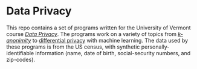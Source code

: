 # Data Privacy
This repo contains a set of programs written for the University of Vermont course [*Data Privacy*](https://github.com/jnear/cs295-data-privacy). The programs work on a variety of topics from [*k-anonimity*](https://en.wikipedia.org/wiki/K-anonymity) to [differential privacy](https://en.wikipedia.org/wiki/Differential_privacy) with machine learning. The data used by these programs is from the US census, with synthetic personally-identifiable information (name, date of birth, social-security numbers, and zip-codes).

